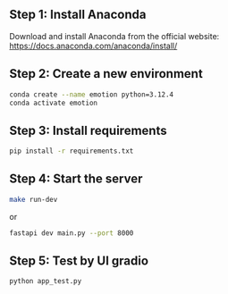 ## Step 1: Install Anaconda

Download and install Anaconda from the official website: <https://docs.anaconda.com/anaconda/install/>

## Step 2: Create a new environment

```bash
conda create --name emotion python=3.12.4
conda activate emotion
```

## Step 3: Install requirements

```bash
pip install -r requirements.txt
```

## Step 4: Start the server
```bash
make run-dev
```
or
```bash
fastapi dev main.py --port 8000
```

## Step 5: Test by UI gradio
```bash
python app_test.py
```


